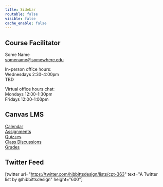 ```yaml
---
title: Sidebar
routable: false
visible: false
cache_enable: false
---
```


## Course Facilitator
Some Name  
<somename@somewhere.edu>   

In-person office hours:  
Wednesdays 2:30-4:00pm  
TBD  

Virtual office hours chat:  
Mondays 12:00-1:30pm   
Fridays 12:00-1:00pm

## Canvas LMS
[Calendar](https://sso.canvaslms.com/calendar)  
[Assignments](https://sso.canvaslms.com/courses/1413912/assignments)  
[Quizzes](https://sso.canvaslms.com/courses/1413912/quizzes)  
[Class Discussions](https://sso.canvaslms.com/courses/1413912/discussion_topics)  
[Grades](https://sso.canvaslms.com/courses/1413912/grades)  

## Twitter Feed
[twitter url="https://twitter.com/hibbittsdesign/lists/cpt-363" text="A Twitter list by @hibbittsdesign" height="600"]
